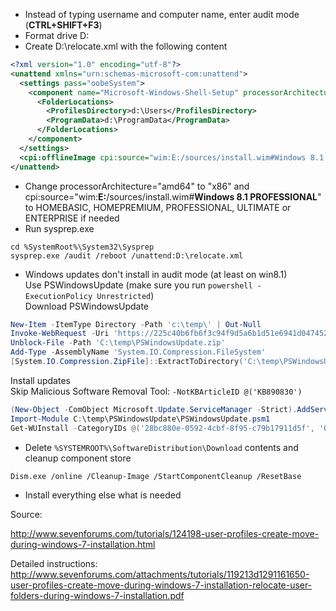 * Instead of typing username and computer name, enter audit mode (**CTRL+SHIFT+F3**)
* Format drive D:
* Create D:\relocate.xml with the following content
``` xml
<?xml version="1.0" encoding="utf-8"?>
<unattend xmlns="urn:schemas-microsoft-com:unattend">
  <settings pass="oobeSystem">
    <component name="Microsoft-Windows-Shell-Setup" processorArchitecture="amd64" publicKeyToken="31bf3856ad364e35" language="neutral" versionScope="nonSxS" xmlns:wcm="http://schemas.microsoft.com/WMIConfig/2002/State" xmlns:xsi="http://www.w3.org/2001/XMLSchema-instance">
      <FolderLocations>
        <ProfilesDirectory>d:\Users</ProfilesDirectory>
        <ProgramData>d:\ProgramData</ProgramData>
      </FolderLocations>
    </component>
  </settings>
  <cpi:offlineImage cpi:source="wim:E:/sources/install.wim#Windows 8.1 PROFESSIONAL" xmlns:cpi="urn:schemas-microsoft-com:cpi" />
</unattend>
```
* Change processorArchitecture="amd64" to "x86" and cpi:source="wim:**E:**/sources/install.wim#**Windows 8.1 PROFESSIONAL**" to HOMEBASIC, HOMEPREMIUM, PROFESSIONAL, ULTIMATE or ENTERPRISE if needed
* Run sysprep.exe
``` batch
cd %SystemRoot%\System32\Sysprep
sysprep.exe /audit /reboot /unattend:D:\relocate.xml
```
* Windows updates don't install in audit mode (at least on win8.1)  
  Use PSWindowsUpdate (make sure you run `powershell -ExecutionPolicy Unrestricted`)  
  Download PSWindowsUpdate
``` powershell
New-Item -ItemType Directory -Path 'c:\temp\' | Out-Null
Invoke-WebRequest -Uri 'https://225c40b6fb6f3c94f9d5a6b1d51e6941d0474521.googledrive.com/host/0Bw7oiu8ys_I7TTJWQ2lxM2pBQmc/util/PSWindowsUpdate.zip' -OutFile 'c:\temp\PSWindowsUpdate.zip'
Unblock-File -Path 'C:\temp\PSWindowsUpdate.zip'
Add-Type -AssemblyName 'System.IO.Compression.FileSystem'
[System.IO.Compression.ZipFile]::ExtractToDirectory('C:\temp\PSWindowsUpdate.zip', 'C:\temp\')
```
  Install updates  
  Skip Malicious Software Removal Tool: `-NotKBArticleID @('KB890830')`
  ``` powershell
  (New-Object -ComObject Microsoft.Update.ServiceManager -Strict).AddService2("7971f918-a847-4430-9279-4a52d1efe18d", 7, "") | Out-Null
  Import-Module C:\temp\PSWindowsUpdate\PSWindowsUpdate.psm1
  Get-WUInstall -CategoryIDs @('28bc880e-0592-4cbf-8f95-c79b17911d5f', '0fa1201d-4330-4fa8-8ae9-b877473b6441', 'e6cf1350-c01b-414d-a61f-263d14d133b4') -Confirm:$FALSE
  ```
* Delete `%SYSTEMROOT%\SoftwareDistribution\Download` contents and cleanup component store
```
Dism.exe /online /Cleanup-Image /StartComponentCleanup /ResetBase
```
* Install everything else what is needed


Source:

http://www.sevenforums.com/tutorials/124198-user-profiles-create-move-during-windows-7-installation.html

Detailed instructions: 
http://www.sevenforums.com/attachments/tutorials/119213d1291161650-user-profiles-create-move-during-windows-7-installation-relocate-user-folders-during-windows-7-installation.pdf

